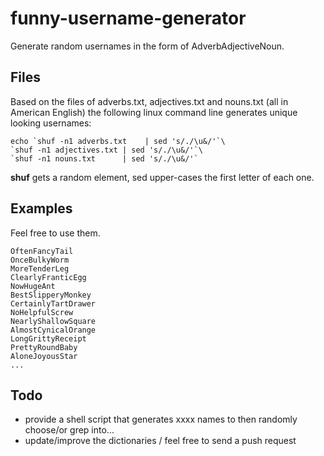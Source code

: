 # funny-username-generator
Generate random usernames in the form of AdverbAdjectiveNoun.

## Files

Based on the files of adverbs.txt, adjectives.txt and nouns.txt (all in American English) the following linux command line generates unique looking usernames:

    echo `shuf -n1 adverbs.txt    | sed 's/./\u&/'`\
    `shuf -n1 adjectives.txt | sed 's/./\u&/'`\
    `shuf -n1 nouns.txt      | sed 's/./\u&/'`

**shuf** gets a random element, sed upper-cases the first letter of each one.

## Examples

Feel free to use them.

    OftenFancyTail
    OnceBulkyWorm
    MoreTenderLeg
    ClearlyFranticEgg
    NowHugeAnt
    BestSlipperyMonkey
    CertainlyTartDrawer
    NoHelpfulScrew
    NearlyShallowSquare
    AlmostCynicalOrange
    LongGrittyReceipt
    PrettyRoundBaby
    AloneJoyousStar
    ...
    
## Todo

- provide a shell script that generates xxxx names to then randomly choose/or grep into...
- update/improve the dictionaries / feel free to send a push request
